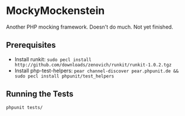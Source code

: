 MockyMockenstein
==================

Another PHP mocking framework. Doesn't do much. Not yet finished.

Prerequisites
---------------

* Install runkit: `sudo pecl install http://github.com/downloads/zenovich/runkit/runkit-1.0.2.tgz`
* Install php-test-helpers: `pear channel-discover pear.phpunit.de && sudo pecl install phpunit/test_helpers`

Running the Tests
-----------------

`phpunit tests/`

